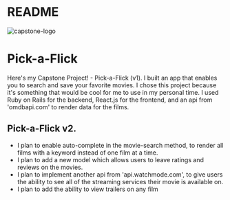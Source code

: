 # README

![capstone-logo](https://user-images.githubusercontent.com/107801371/202306994-48b91ddd-3e2c-4d17-bb8b-de17f487bb3c.png)

# Pick-a-Flick

Here's my Capstone Project! - Pick-a-Flick (v1). I built an app that enables you to search and save your favorite movies. I chose this project because it's something that would be cool for me to use in my personal time. I used Ruby on Rails for the backend, React.js for the frontend, and an api from 'omdbapi.com' to render data for the films.


## Pick-a-Flick v2. 

* I plan to enable auto-complete in the movie-search method, to render all films with a keyword instead of one film at a time. 
*  I plan to add a new model which allows users to leave ratings and reviews on the movies. 
* I plan to implement another api from 'api.watchmode.com', to give users the ability to see all of the streaming services their movie is available on.
* I plan to add the ability to view trailers on any film
